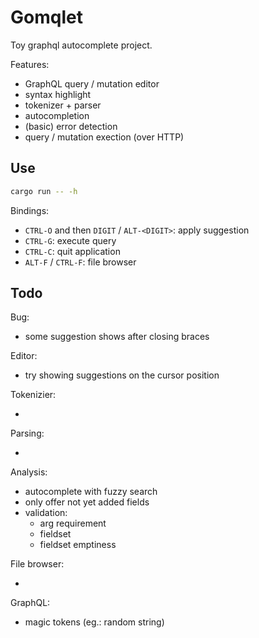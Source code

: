 # Gomqlet

Toy graphql autocomplete project.

Features:

- GraphQL query / mutation editor
- syntax highlight
- tokenizer + parser
- autocompletion
- (basic) error detection
- query / mutation exection (over HTTP)

## Use

```bash
cargo run -- -h
```

Bindings:

- `CTRL-O` and then `DIGIT` / `ALT-<DIGIT>`: apply suggestion
- `CTRL-G`: execute query
- `CTRL-C`: quit application
- `ALT-F` / `CTRL-F`: file browser

## Todo

Bug:

- some suggestion shows after closing braces

Editor:

- try showing suggestions on the cursor position

Tokenizier:

-

Parsing:

-

Analysis:

- autocomplete with fuzzy search
- only offer not yet added fields
- validation:
    - arg requirement
    - fieldset
    - fieldset emptiness

File browser:

- 

GraphQL:

- magic tokens (eg.: random string)
